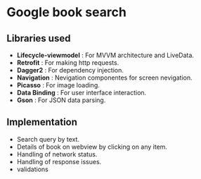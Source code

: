 # Google book search

## Libraries used
* **Lifecycle-viewmodel** : For MVVM architecture and LiveData.
* **Retrofit** : For making http requests.
* **Dagger2** : For dependency injection.
* **Navigation** : Nevigation componentes for screen nevigation.
* **Picasso** : For image loading.
* **Data Binding** : For user interface interaction.
* **Gson** : For JSON data parsing.


## Implementation  
* Search query by text.
* Details of book on webview by clicking on any item.
* Handling of network status.
* Handling of response issues.
* validations
